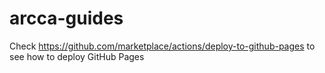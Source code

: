 # arcca-guides

Check https://github.com/marketplace/actions/deploy-to-github-pages to see how to deploy GitHub Pages
